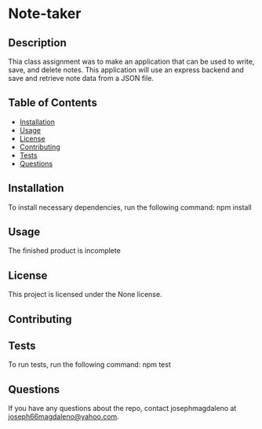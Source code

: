 
# Note-taker
## Description
Thia class assignment was to make  an application that can be used to write, save, and delete notes. This application will use an express backend and save and retrieve note data from a JSON file.
## Table of Contents
* [Installation](#installation)
* [Usage](#usage)
* [License](#license)
* [Contributing](#contributing)
* [Tests](#tests)
* [Questions](#questions)
## Installation
To install necessary dependencies, run the following command:
npm install
## Usage
The finished product is incomplete
## License
This project is licensed under the None license.
## Contributing

## Tests
To run tests, run the following command:
npm test
## Questions
If you have any questions about the repo, contact josephmagdaleno at joseph66magdaleno@yahoo.com.
